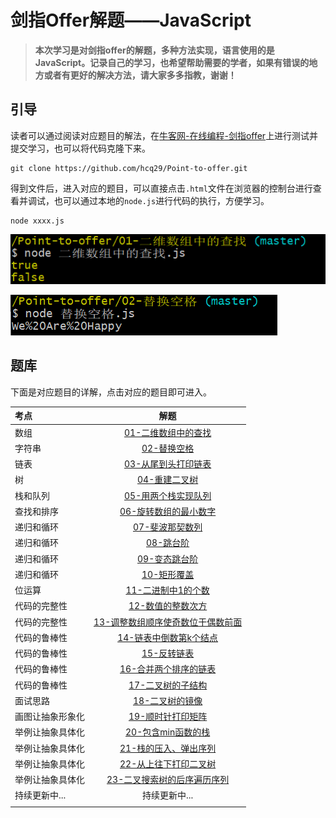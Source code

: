 # 剑指Offer解题——JavaScript

>  **本次学习是对剑指offer的解题，多种方法实现，语言使用的是JavaScript。记录自己的学习，也希望帮助需要的学者，如果有错误的地方或者有更好的解决方法，请大家多多指教，谢谢！**

## 引导

读者可以通过阅读对应题目的解法，在[牛客网-在线编程-剑指offer](https://www.nowcoder.com/ta/coding-interviews)上进行测试并提交学习，也可以将代码克隆下来。

```b
git clone https://github.com/hcq29/Point-to-offer.git
```

得到文件后，进入对应的题目，可以直接点击`.html`文件在浏览器的控制台进行查看并调试，也可以通过本地的`node.js`进行代码的执行，方便学习。

```b
node xxxx.js
```

![image-20200205172801677](images/image-20200205172801677.png)

![image-20200205172841226](images/image-20200205172841226.png)

## 题库

下面是对应题目的详解，点击对应的题目即可进入。

| 考点          |                             解题                             |
| :------------ | :----------------------------------------------------------: |
| 数组          |        [01-二维数组中的查找](./01-二维数组中的查找/)         |
| 字符串        |                [02-替换空格](./02-替换空格/)                 |
| 链表          |        [03-从尾到头打印链表](./03-从尾到头打印链表/)         |
| 树            |              [04-重建二叉树](./04-重建二叉树/)               |
| 栈和队列      |        [05-用两个栈实现队列](./05-用两个栈实现队列/)         |
| 查找和排序    |      [06-旋转数组的最小数字](./06-旋转数组的最小数字/)       |
| 递归和循环    |             [07-斐波那契数列](./07-斐波那契数列/)             |
| 递归和循环    |                   [08-跳台阶](./08-跳台阶/)                   |
| 递归和循环    |               [09-变态跳台阶](./09-变态跳台阶/)               |
| 递归和循环    |                 [10-矩形覆盖](./10-矩形覆盖/)                 |
| 位运算        |          [11-二进制中1的个数](./11-二进制中1的个数/)          |
| 代码的完整性  |           [12-数值的整数次方](./12-数值的整数次方/)           |
| 代码的完整性  | [13-调整数组顺序使奇数位于偶数前面](./13-调整数组顺序使奇数位于偶数前面/) |
| 代码的鲁棒性  |      [14-链表中倒数第k个结点](./14-链表中倒数第k个结点/)      |
| 代码的鲁棒性  |                 [15-反转链表](./15-反转链表/)                 |
| 代码的鲁棒性  |       [16-合并两个排序的链表](./16-合并两个排序的链表/)       |
| 代码的鲁棒性  |               [17-二叉树的子结构](./17-二叉树的子结构/)               |
| 面试思路      |             [18-二叉树的镜像](./18-二叉树的镜像/)             |
| 画图让抽象形象化 |          [19-顺时针打印矩阵](./19-顺时针打印矩阵/)          |
| 举例让抽象具体化 | [20-包含min函数的栈](./20-包含min函数的栈/) |
| 举例让抽象具体化 | [21-栈的压入、弹出序列](./21-栈的压入、弹出序列/) |
| 举例让抽象具体化 | [22-从上往下打印二叉树](./22-从上往下打印二叉树/) |
| 举例让抽象具体化 | [23-二叉搜索树的后序遍历序列](./23-二叉搜索树的后序遍历序列/) |
| 持续更新中... |                        持续更新中...                         |
|               |                                                              |

